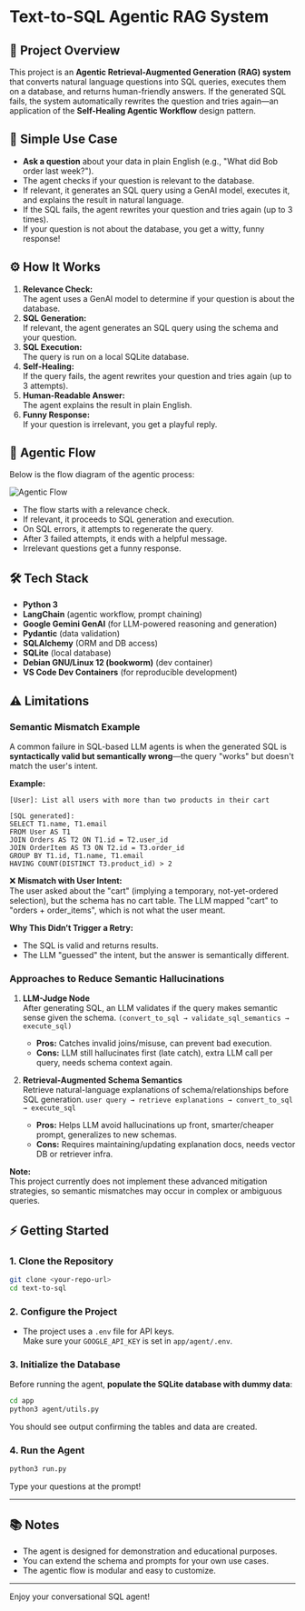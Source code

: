 # Text-to-SQL Agentic RAG System

## 📝 Project Overview

This project is an **Agentic Retrieval-Augmented Generation (RAG) system** that converts natural language questions into SQL queries, executes them on a database, and returns human-friendly answers. If the generated SQL fails, the system automatically rewrites the question and tries again—an application of the **Self-Healing Agentic Workflow** design pattern.

## 🚀 Simple Use Case

- **Ask a question** about your data in plain English (e.g., "What did Bob order last week?").
- The agent checks if your question is relevant to the database.
- If relevant, it generates an SQL query using a GenAI model, executes it, and explains the result in natural language.
- If the SQL fails, the agent rewrites your question and tries again (up to 3 times).
- If your question is not about the database, you get a witty, funny response!

## ⚙️ How It Works

1. **Relevance Check:**  
   The agent uses a GenAI model to determine if your question is about the database.
2. **SQL Generation:**  
   If relevant, the agent generates an SQL query using the schema and your question.
3. **SQL Execution:**  
   The query is run on a local SQLite database.
4. **Self-Healing:**  
   If the query fails, the agent rewrites your question and tries again (up to 3 attempts).
5. **Human-Readable Answer:**  
   The agent explains the result in plain English.
6. **Funny Response:**  
   If your question is irrelevant, you get a playful reply.

## 🧠 Agentic Flow

Below is the flow diagram of the agentic process:

![Agentic Flow](./flow.png)

- The flow starts with a relevance check.
- If relevant, it proceeds to SQL generation and execution.
- On SQL errors, it attempts to regenerate the query.
- After 3 failed attempts, it ends with a helpful message.
- Irrelevant questions get a funny response.

## 🛠️ Tech Stack

- **Python 3**
- **LangChain** (agentic workflow, prompt chaining)
- **Google Gemini GenAI** (for LLM-powered reasoning and generation)
- **Pydantic** (data validation)
- **SQLAlchemy** (ORM and DB access)
- **SQLite** (local database)
- **Debian GNU/Linux 12 (bookworm)** (dev container)
- **VS Code Dev Containers** (for reproducible development)


## ⚠️ Limitations

### Semantic Mismatch Example

A common failure in SQL-based LLM agents is when the generated SQL is **syntactically valid but semantically wrong**—the query "works" but doesn't match the user's intent.

**Example:**
```
[User]: List all users with more than two products in their cart

[SQL generated]:
SELECT T1.name, T1.email 
FROM User AS T1 
JOIN Orders AS T2 ON T1.id = T2.user_id 
JOIN OrderItem AS T3 ON T2.id = T3.order_id 
GROUP BY T1.id, T1.name, T1.email 
HAVING COUNT(DISTINCT T3.product_id) > 2
```
❌ **Mismatch with User Intent:**  
The user asked about the "cart" (implying a temporary, not-yet-ordered selection), but the schema has no cart table. The LLM mapped "cart" to "orders + order_items", which is not what the user meant.

**Why This Didn’t Trigger a Retry:**  
- The SQL is valid and returns results.
- The LLM "guessed" the intent, but the answer is semantically different.

### Approaches to Reduce Semantic Hallucinations

1. **LLM-Judge Node**  
   After generating SQL, an LLM validates if the query makes semantic sense given the schema. `(convert_to_sql → validate_sql_semantics → execute_sql)`
   - **Pros:** Catches invalid joins/misuse, can prevent bad execution.
   - **Cons:** LLM still hallucinates first (late catch), extra LLM call per query, needs schema context again.

2. **Retrieval-Augmented Schema Semantics**  
   Retrieve natural-language explanations of schema/relationships before SQL generation. `user query → retrieve explanations → convert_to_sql → execute_sql`
   - **Pros:** Helps LLM avoid hallucinations up front, smarter/cheaper prompt, generalizes to new schemas.
   - **Cons:** Requires maintaining/updating explanation docs, needs vector DB or retriever infra.

**Note:**  
This project currently does not implement these advanced mitigation strategies, so semantic mismatches may occur in complex or ambiguous queries.


## ⚡ Getting Started

### 1. Clone the Repository

```sh
git clone <your-repo-url>
cd text-to-sql
```

### 2. Configure the Project

- The project uses a `.env` file for API keys.  
  Make sure your `GOOGLE_API_KEY` is set in `app/agent/.env`.

### 3. Initialize the Database

Before running the agent, **populate the SQLite database with dummy data**:

```sh
cd app
python3 agent/utils.py
```

You should see output confirming the tables and data are created.

### 4. Run the Agent

```sh
python3 run.py
```

Type your questions at the prompt!

---

## 📚 Notes

- The agent is designed for demonstration and educational purposes.
- You can extend the schema and prompts for your own use cases.
- The agentic flow is modular and easy to customize.

---

Enjoy your conversational SQL agent!